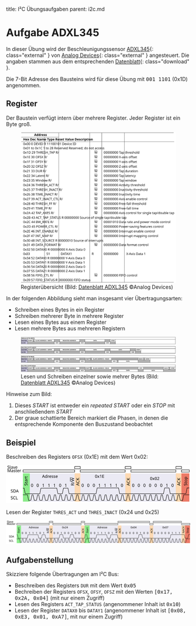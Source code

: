 title: I&sup2;C Übungsaufgaben
parent: i2c.md

# Aufgabe ADXL345
In dieser Übung wird der Beschleunigungssensor [ADXL345](http://www.analog.com/en/products/mems/mems-accelerometers/adxl345.html){: class="external" } von [Analog Devices](http://www.analog.com/){: class="external" } angesteuert. Die angaben stammen aus dem entsprechenden [Datenblatt](http://www.analog.com/media/en/technical-documentation/data-sheets/ADXL345.pdf){: class="download" }.

Die 7-Bit Adresse des Bausteins wird für diese Übung mit <samp>001 1101</samp> (0x1D) angenommen.

## Register
Der Baustein verfügt intern über mehrere Register. Jeder Register ist ein Byte groß.
<figure><img src="adxl345_registers.svg"><figcaption>Registerübersicht (Bild: <a href="http://www.analog.com/media/en/technical-documentation/data-sheets/ADXL345.pdf">Datenblatt ADXL345</a> &copy;Analog Devices)</figcaption></figure>

In der folgenden Abbildung sieht man insgesamt vier Übertragungsarten:

* Schreiben eines Bytes in ein Register
* Schreiben mehrerer Byte in mehrere Register
* Lesen eines Bytes aus einem Register
* Lesen mehrere Bytes aus mehreren Registern

<figure><img src="adxl345_overview.svg"><figcaption>Lesen und Schreiben einzelner sowie mehrer Bytes (Bild: <a href="http://www.analog.com/media/en/technical-documentation/data-sheets/ADXL345.pdf">Datenblatt ADXL345</a> &copy;Analog Devices)</figcaption></figure>
Hinweise zum Bild:

1. Dieses *START* ist entweder ein *repeated START* oder ein *STOP* mit anschließendem *START*
2. Der graue schattierte Bereich markiert die Phasen, in denen die entsprechende Komponente den Buszustand beobachtet

## Beispiel

Beschreiben des Registers <code>OFSX</code> (0x1E) mit dem Wert 0x02:

![Schreibe 0x02 auf das Register 0x1E](i2c_write_0x1E_0x02.svg)

Lesen der Register <code>THRES_ACT</code> und <code>THRES_INACT</code> (0x24 und 0x25)

![Lesen der Register 0x24 und 0x25](i2c_read_0x24.svg)

## Aufgabenstellung
Skizziere folgende Übertragungen am I&sup2;C Bus:

* Beschreiben des Registers <code>DUR</code> mit dem Wert <samp>0x05</samp>
* Bechreiben der Registers <code>OFSX</code>, <code>OFSY</code>, <code>OFSZ</code> mit den  Werten <samp>[0x17, 0x2A, 0x04]</samp> (mit nur einem Zugriff)
* Lesen des Registers <code>ACT_TAP_STATUS</code> (angenommener Inhalt ist <samp>0x10</samp>)
* Lesen der Register <code>DATAX0</code> bis <code>DATAY1</code> (angenommener Inhalt ist <samp>[0x08, 0xE3, 0x01, 0xA7]</samp>, mit nur einem Zugriff)
